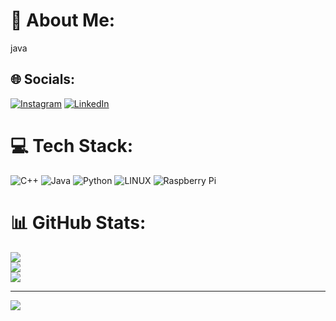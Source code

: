 # 💫 About Me:
java


## 🌐 Socials:
[![Instagram](https://img.shields.io/badge/Instagram-%23E4405F.svg?logo=Instagram&logoColor=white)](https://instagram.com/0bliraj16) [![LinkedIn](https://img.shields.io/badge/LinkedIn-%230077B5.svg?logo=linkedin&logoColor=white)](https://linkedin.com/in/Obliraj) 

# 💻 Tech Stack:
![C++](https://img.shields.io/badge/c++-%2300599C.svg?style=for-the-badge&logo=c%2B%2B&logoColor=white) ![Java](https://img.shields.io/badge/java-%23ED8B00.svg?style=for-the-badge&logo=java&logoColor=white) ![Python](https://img.shields.io/badge/python-3670A0?style=for-the-badge&logo=python&logoColor=ffdd54) ![LINUX](https://img.shields.io/badge/Linux-FCC624?style=for-the-badge&logo=linux&logoColor=black) ![Raspberry Pi](https://img.shields.io/badge/-RaspberryPi-C51A4A?style=for-the-badge&logo=Raspberry-Pi)
# 📊 GitHub Stats:
![](https://github-readme-stats.vercel.app/api?username=heyimObli&theme=dark&hide_border=false&include_all_commits=false&count_private=false)<br/>
![](https://github-readme-streak-stats.herokuapp.com/?user=heyimObli&theme=dark&hide_border=false)<br/>
![](https://github-readme-stats.vercel.app/api/top-langs/?username=heyimObli&theme=dark&hide_border=false&include_all_commits=false&count_private=false&layout=compact)

---
[![](https://visitcount.itsvg.in/api?id=heyimObli&icon=0&color=0)](https://visitcount.itsvg.in)

<!-- Proudly created with GPRM ( https://gprm.itsvg.in ) -->
